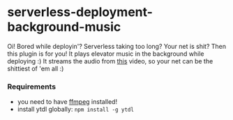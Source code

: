 # serverless-deployment-background-music
Oi! Bored while deployin'? Serverless taking too long? Your net is shit? Then this plugin is for you! It plays elevator music in the background while deploying :)
It streams the audio from [this](https://www.youtube.com/watch?v=6P2_w8fAu4c) video, so your net can be the shittiest of 'em all :)

### Requirements
* you need to have [ffmpeg](https://www.ffmpeg.org/download.html) installed!
* install ytdl globally: `npm install -g ytdl`
